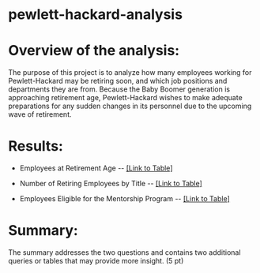 # pewlett-hackard-analysis

# Overview of the analysis:
The purpose of this project is to analyze how many employees working for Pewlett-Hackard may be retiring soon, and which job positions and departments they are from. Because the Baby Boomer generation is approaching retirement age, Pewlett-Hackard wishes to make adequate preparations for any sudden changes in its personnel due to the upcoming wave of retirement.


# Results:



- Employees at Retirement Age -- [[Link to Table]](Data/unique_titles.csv)

- Number of Retiring Employees by Title -- [[Link to Table]](Data/retiring_titles.csv)

- Employees Eligible for the Mentorship Program -- [[Link to Table]](Data/mentorship_eligibilty.csv)


# Summary:

The summary addresses the two questions and contains two additional queries or tables that may provide more insight. (5 pt)
